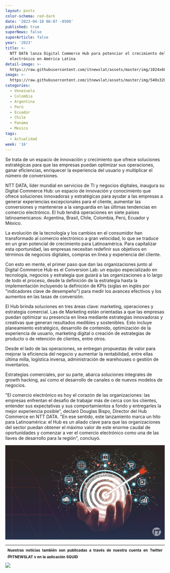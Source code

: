 ```yaml
---
layout: posts
color-schema: red-dark
date: '2023-04-18 06:07 -0500'
published: true
superNews: false
superArticle: false
year: '2023'
title: >-
  NTT DATA lanza Digital Commerce Hub para potenciar el crecimiento del comercio
  electrónico en América Latina
detail-image: >-
  https://raw.githubusercontent.com/itnewslat/assets/master/img/1024x680/multiobjetivo-g.jpg
image: >-
  https://raw.githubusercontent.com/itnewslat/assets/master/img/540x320/multiobjetivo-p.jpg
categories:
  - Venezuela
  - Colombia
  - Argentina
  - Perú
  - Ecuador
  - Chile
  - Panama
  - Mexico
tags:
  - Actualidad
week: '16'
---
```

Se trata de un espacio de innovación y crecimiento que ofrece soluciones estratégicas para que las empresas puedan optimizar sus operaciones, ganar eficiencias, enriquecer la experiencia del usuario y multiplicar el número de conversiones.

NTT DATA, líder mundial en servicios de TI y negocios digitales, inaugura su Digital Commerce Hub: un espacio de innovación y conocimiento que ofrece soluciones innovadoras y estratégicas para ayudar a las empresas a generar experiencias excepcionales para el cliente, aumentar las conversiones y mantenerse a la vanguardia en las últimas tendencias en comercio electrónico. El hub tendrá operaciones en siete países latinoamericanos: Argentina, Brasil, Chile, Colombia, Perú, Ecuador y México.

La evolución de la tecnología y los cambios en el consumidor han transformado al comercio electrónico a gran velocidad, lo que se traduce en un gran potencial de crecimiento para Latinoamérica. Para capitalizar esta oportunidad, las empresas necesitan redefinir sus objetivos en términos de negocios digitales, compras en línea y experiencia del cliente. 
 
Con esto en mente, el primer paso que dan las organizaciones junto al Digital Commerce Hub es el Conversion Lab: un equipo especializado en tecnología, negocios y estrategia que guiará a las organizaciones a lo largo de todo el proceso, desde la definición de la estrategia hasta la implementación  incluyendo la definición de KPIs (siglas en inglés por "indicadores clave de desempeño") para medir los avances efectivos y los aumentos en las tasas de conversión.

El Hub brinda soluciones en tres áreas clave: marketing, operaciones y estrategia comercial. Las de Marketing están orientadas a que las empresas puedan optimizar su presencia en línea mediante estrategias innovadoras y creativas que generan resultados medibles y sostenibles. Esto incluye planeamiento estratégico, desarrollo de contenido, optimización de la experiencia de usuario, marketing digital o creación de estrategias de producto o de retención de clientes, entre otros.

Desde el lado de las operaciones, se entregan propuestas de valor para mejorar la eficiencia del negocio y aumentar la rentabilidad, entre ellas última milla, logística inversa, administración de warehouses o gestión de inventarios.

Estrategias comerciales, por su parte, abarca soluciones integrales de growth hacking, así como el desarrollo de canales o de nuevos modelos de negocios.

"El comercio electrónico es hoy el corazón de las organizaciones: las empresas enfrentan el desafío de trabajar más de cerca con los clientes, entender sus expectativas y sus comportamientos a fondo y entregarles la mejor experiencia posible", declaró Douglas Bispo, Director del Hub Commerce en NTT DATA. "En ese sentido, este lanzamiento marca un hito para Latinoamérica: el Hub es un aliado clave para que las organizaciones del sector puedan obtener el máximo valor de este enorme caudal de oportunidades y comenzar a ver el comercio electrónico como una de las llaves de desarrollo para la región", concluyó.


![](https://raw.githubusercontent.com/itnewslat/assets/master/img/540x320/multiobjetivo-p.jpg)

<table style="height: 42px;" width="569">
<tbody>
<tr>
<td style="text-align: justify;"><sub><strong>Nuestras noticias también son publicadas a través de nuestra cuenta en Twitter <a href="https://twitter.com/itnewslat?lang=es">@ITNEWSLAT</a> y en la aplicación <a href="https://squidapp.co/en/">SQUID</a></strong></sub></td>
</tr>
</tbody>
</table>
<img src="https://tracker.metricool.com/c3po.jpg?hash=56f88a41e39ab42c063cc51676587a04"/>